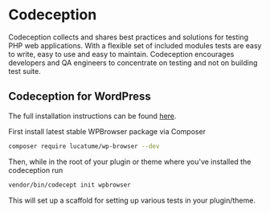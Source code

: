 # Codeception

Codeception collects and shares best practices and solutions for testing PHP web applications. With a flexible set of included modules tests are easy to write, easy to use and easy to maintain. Codeception encourages developers and QA engineers to concentrate on testing and not on building test suite.

## Codeception for WordPress

The full installation instructions can be found [here](https://codeception.com/for/wordpress).

First install latest stable WPBrowser package via Composer

```bash
composer require lucatume/wp-browser --dev
```

Then, while in the root of your plugin or theme where you've installed the codeception run

```bash
vendor/bin/codecept init wpbrowser
```

This will set up a scaffold for setting up various tests in your plugin/theme.
